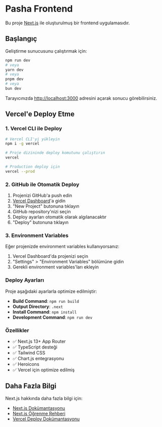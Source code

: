 # Pasha Frontend

Bu proje [Next.js](https://nextjs.org) ile oluşturulmuş bir frontend uygulamasıdır.

## Başlangıç

Geliştirme sunucusunu çalıştırmak için:

```bash
npm run dev
# veya
yarn dev
# veya
pnpm dev
# veya
bun dev
```

Tarayıcınızda [http://localhost:3000](http://localhost:3000) adresini açarak sonucu görebilirsiniz.

## Vercel'e Deploy Etme

### 1. Vercel CLI ile Deploy

```bash
# Vercel CLI'yi yükleyin
npm i -g vercel

# Proje dizininde deploy komutunu çalıştırın
vercel

# Production deploy için
vercel --prod
```

### 2. GitHub ile Otomatik Deploy

1. Projenizi GitHub'a push edin
2. [Vercel Dashboard](https://vercel.com/dashboard)'a gidin
3. "New Project" butonuna tıklayın
4. GitHub repository'nizi seçin
5. Deploy ayarları otomatik olarak algılanacaktır
6. "Deploy" butonuna tıklayın

### 3. Environment Variables

Eğer projenizde environment variables kullanıyorsanız:

1. Vercel Dashboard'da projenizi seçin
2. "Settings" > "Environment Variables" bölümüne gidin
3. Gerekli environment variables'ları ekleyin

### Deploy Ayarları

Proje aşağıdaki ayarlarla optimize edilmiştir:

- **Build Command**: `npm run build`
- **Output Directory**: `.next`
- **Install Command**: `npm install`
- **Development Command**: `npm run dev`

### Özellikler

- ✅ Next.js 13+ App Router
- ✅ TypeScript desteği
- ✅ Tailwind CSS
- ✅ Chart.js entegrasyonu
- ✅ Heroicons
- ✅ Vercel için optimize edilmiş

## Daha Fazla Bilgi

Next.js hakkında daha fazla bilgi için:

- [Next.js Dokümantasyonu](https://nextjs.org/docs)
- [Next.js Öğrenme Rehberi](https://nextjs.org/learn)
- [Vercel Deploy Dokümantasyonu](https://nextjs.org/docs/app/building-your-application/deploying)
